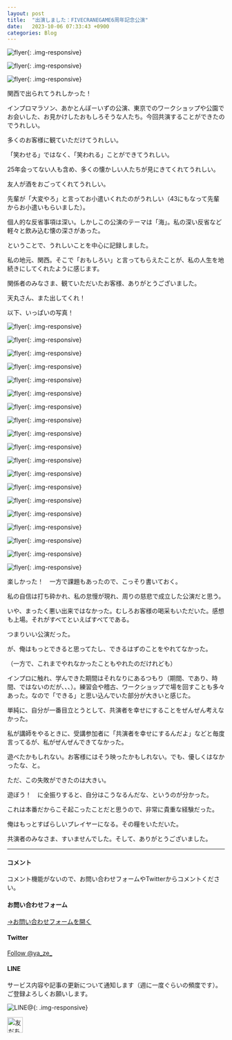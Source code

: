 ```yaml
---
layout: post
title:  "出演しました：FIVECRANEGAME6周年記念公演"
date:   2023-10-06 07:33:43 +0900
categories: Blog
---
```


![flyer]({{site.baseurl}}/img/20231006_01.jpg){: .img-responsive}

![flyer]({{site.baseurl}}/img/20231006_02.jpg){: .img-responsive}

![flyer]({{site.baseurl}}/img/20231006_03.jpg){: .img-responsive}

関西で出られてうれしかった！

インプロマラソン、あかとんぼーいずの公演、東京でのワークショップや公園でお会いした、お見かけしたおもしろそうな人たち。今回共演することができたのでうれしい。

多くのお客様に観ていただけてうれしい。

「笑わせる」ではなく、「笑われる」ことができてうれしい。

25年会ってない人も含め、多くの懐かしい人たちが見にきてくれてうれしい。

友人が酒をおごってくれてうれしい。

先輩が「大変やろ」と言ってお小遣いくれたのがうれしい（43にもなって先輩からお小遣いもらいました）。

個人的な反省事項は深い。しかしこの公演のテーマは「海」。私の深い反省など軽々と飲み込む懐の深さがあった。

ということで、うれしいことを中心に記録しました。

私の地元、関西。そこで「おもしろい」と言ってもらえたことが、私の人生を地続きにしてくれたように感じます。

関係者のみなさま、観ていただいたお客様、ありがとうございました。

天丸さん、また出してくれ！

以下、いっぱいの写真！


![flyer]({{site.baseurl}}/img/20231006_04.jpg){: .img-responsive}

![flyer]({{site.baseurl}}/img/20231006_05.jpg){: .img-responsive}

![flyer]({{site.baseurl}}/img/20231006_06.jpg){: .img-responsive}

![flyer]({{site.baseurl}}/img/20231006_07.jpg){: .img-responsive}

![flyer]({{site.baseurl}}/img/20231006_08.jpg){: .img-responsive}

![flyer]({{site.baseurl}}/img/20231006_09.jpg){: .img-responsive}

![flyer]({{site.baseurl}}/img/20231006_10.jpg){: .img-responsive}

![flyer]({{site.baseurl}}/img/20231006_11.jpg){: .img-responsive}

![flyer]({{site.baseurl}}/img/20231006_12.jpg){: .img-responsive}

![flyer]({{site.baseurl}}/img/20231006_13.jpg){: .img-responsive}

![flyer]({{site.baseurl}}/img/20231006_14.jpg){: .img-responsive}

![flyer]({{site.baseurl}}/img/20231006_15.jpg){: .img-responsive}

![flyer]({{site.baseurl}}/img/20231006_16.jpg){: .img-responsive}

![flyer]({{site.baseurl}}/img/20231006_17.jpg){: .img-responsive}

![flyer]({{site.baseurl}}/img/20231006_18.jpg){: .img-responsive}

![flyer]({{site.baseurl}}/img/20231006_19.jpg){: .img-responsive}

![flyer]({{site.baseurl}}/img/20231006_20.jpg){: .img-responsive}

![flyer]({{site.baseurl}}/img/20231006_21.jpg){: .img-responsive}

![flyer]({{site.baseurl}}/img/20231006_22.jpg){: .img-responsive}


楽しかった！　一方で課題もあったので、こっそり書いておく。

私の自信は打ち砕かれ、私の怠慢が現れ、周りの慈悲で成立した公演だと思う。

いや、まったく悪い出来ではなかった。むしろお客様の喝采もいただいた。感想も上場。それがすべてといえばすべてである。

つまりいい公演だった。

が、俺はもっとできると思ってたし、できるはずのことをやれてなかった。

（一方で、これまでやれなかったこともやれたのだけれども）

インプロに触れ、学んできた期間はそれなりにあるつもり（期間、であり、時間、ではないのだが、、、）。練習会や稽古、ワークショップで場を回すことも多々あった。なので「できる」と思い込んでいた部分が大きいと感じた。

単純に、自分が一番目立とうとして、共演者を幸せにすることをぜんぜん考えなかった。

私が講師をやるときに、受講参加者に「共演者を幸せにするんだよ」などと毎度言ってるが、私がぜんぜんできてなかった。

遊べたかもしれない。お客様にはそう映ったかもしれない。でも、優しくはなかったな、と。

ただ、この失敗ができたのは大きい。

遊ぼう！　に全振りすると、自分はこうなるんだな、というのが分かった。

これは本番だからこそ起こったことだと思うので、非常に貴重な経験だった。

俺はもっとすばらしいプレイヤーになる。その糧をいただいた。

共演者のみなさま、すいませんでした。そして、ありがとうございました。




---
#### コメント
コメント機能がないので、お問い合わせフォームやTwitterからコメントください。

#### お問い合わせフォーム
[→お問い合わせフォームを開く]({{site.baseurl}}/docs/contact/)

#### Twitter

<a href="https://twitter.com/ya_ze_?ref_src=twsrc%5Etfw" class="twitter-follow-button" data-show-count="false">Follow @ya_ze_</a><script async src="https://platform.twitter.com/widgets.js" charset="utf-8"></script>


#### LINE

サービス内容や記事の更新について通知します（週に一度ぐらいの頻度です）。
ご登録よろしくお願いします。

![LINE@]({{site.baseurl}}/img/lineat.png){: .img-responsive}

<a href="https://line.me/R/ti/p/%40tqt3140x"><img height="36" border="0" alt="友だち追加" src="https://scdn.line-apps.com/n/line_add_friends/btn/ja.png"></a>
